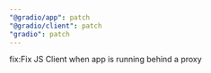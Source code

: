 ```yaml
---
"@gradio/app": patch
"@gradio/client": patch
"gradio": patch
---
```


fix:Fix JS Client when app is running behind a proxy

